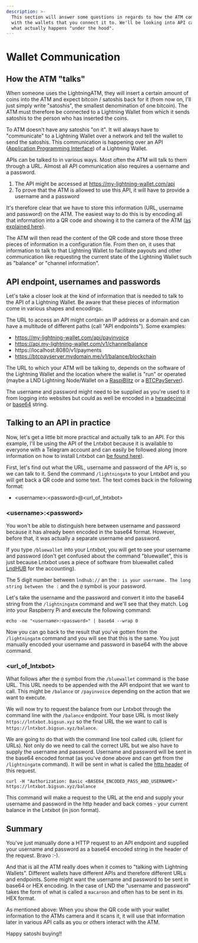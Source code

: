 ```yaml
---
description: >-
  This section will answer some questions in regards to how the ATM communicates
  with the wallets that you connect it to. We'll be looking into API calls and
  what actually happens "under the hood".
---
```


# Wallet Communication

## How the ATM "talks"

When someone uses the LightningATM, they will insert a certain amount of coins into the ATM and expect bitcoin / satoshis back for it (from now on, I'll just simply write "satoshis", the smallest denomination of one bitcoin). The ATM must therefore be connected to a Lightning Wallet from which it sends satoshis to the person who has inserted the coins.

To ATM doesn't have any satoshis "on it". It will always have to "communicate" to a Lightning Wallet over a network and tell the wallet to send the satoshis. This communication is happening over an API ([Application Programming Interface](https://www.freecodecamp.org/news/what-is-an-api-in-english-please-b880a3214a82/)) of a Lightning Wallet.

APIs can be talked to in various ways. Most often the ATM will talk to them through a URL. Almost all API communication also requires a username and a password.

1. The API might be accessed at https://my-lightning-wallet.com/api
2. To prove that the ATM is allowed to use this API, it will have to provide a username and a password

It's therefore clear that we have to store this information (URL, username and password) on the ATM. The easiest way to do this is by encoding all that information into a QR code and showing it to the camera of the ATM ([as explained here](https://docs.lightningatm.me/lightningatm-setup/wallet-setup/lnd_btcpay#connecting-to-the-atm)).

The ATM will then read the content of the QR code and store those three pieces of information in a configuration file. From then on, it uses that information to talk to that Lightning Wallet to facilitate payouts and other communication like requesting the current state of the Lightning Wallet such as "balance" or "channel information".

## API endpoint, usernames and passwords

Let's take a closer look at the kind of information that is needed to talk to the API of a Lightning Wallet. Be aware that these pieces of information come in various shapes and encodings.

The URL to access an API might contain an IP address or a domain and can have a multitude of different paths (call "API endpoints"). Some examples:

* https://my-lightning-wallet.com/api/payinvoice
* https://api.my-lightning-wallet.com/v1/channelbalance
* https://localhost:8080/v1/payments
* https://btcpayserver.mydomain.me/v1/balance/blockchain

The URL to which your ATM will be talking to, depends on the software of the Lightning Wallet and the location where the wallet is "run" or operated (maybe a LND Lightning Node/Wallet on a [RaspiBlitz](https://github.com/rootzoll/raspiblitz) or a [BTCPayServer](https://github.com/btcpayserver/btcpayserver-docker)).

The username and password might need to be supplied as you're used to it from logging into websites but could as well be encoded in a [hexadecimal](https://www.lifewire.com/what-is-hexadecimal-2625897) or [base64](https://base64.guru/learn/what-is-base64) string.

## Talking to an API in practice

Now, let's get a little bit more practical and actually talk to an API. For this example, I'll be using the API of the Lntxbot because it is available to everyone with a Telegram account and can easily be followed along (more information on how to install Lntxbot can [be found here](https://docs.lightningatm.me/lightningatm-setup/wallet-setup/lntxbot#installing-lntxbot)).

First, let's find out what the URL, username and password of the API is, so we can talk to it. Send the command `/lightningatm` to your Lntxbot and you will get back a QR code and some text. The text comes back in the following format:

* &lt;username&gt;:&lt;password&gt;@&lt;url_of_lntxbot&gt;

### &lt;username&gt;:&lt;password&gt;
You won't be able to distinguish here between username and password because it has already been encoded in the base64 format. However, before that, it was actually a separate username and password.

If you type `/bluewallet` into your Lntxbot, you will get to see your username and password (don't get confused about the command "bluewallet", this is just because Lntxbot uses a piece of software from bluewallet called [LndHUB](https://bluewallet.io/lndhub/) for the accounting).

The 5 digit number between `lndhub://` an the :` is your username. The long string between the :` and the `@` symbol is your password.

Let's take the username and the password and convert it into the base64 string from the `/lightningatm` command and we'll see that they match. Log into your Raspberry Pi and execute the following command:

```text
echo -ne "<username>:<password>" | base64 --wrap 0
```
Now you can go back to the result that you've gotten from the `/lightningatm` command and you will see that this is the same. You just manually encoded your username and password in base64 with the above command.

### &lt;url_of_lntxbot&gt;

What follows after the `@` symbol from the `/bluewallet` command is the base URL. This URL needs to be appended with the API endpoint that we want to call. This might be `/balance` or `/payinvoice` depending on the action that we want to execute.

We will now try to request the balance from our Lntxbot through the command line with the `/balance` endpoint. Your base URL is most likely `https://lntxbot.bigsun.xyz` so the final URL the we want to call is `https://lntxbot.bigsun.xyz/balance`.

We are going to do that with the command line tool called `cURL` (client for URLs). Not only do we need to call the correct URL but we also have to supply the username and password. Username and password will be sent in the base64 encoded format (as you've done above and can get from the `/lightningatm` command). It will be sent in what is called the [http header](https://www.geeksforgeeks.org/http-headers/) of this request.

```text
curl -H "Authorization: Basic <BASE64_ENCODED_PASS_AND_USERNAME>" https://lntxbot.bigsun.xyz/balance
```

This command will make a request to the URL at the end and supply your username and password in the http header and back comes - your current balance in the Lntxbot (in json format).


## Summary

You've just manually done a HTTP request to an API endpoint and supplied your username and password as a base64 encoded string in the header of the request. Bravo :-).

And that is all the ATM really does when it comes to "talking with Lightning Wallets". Different wallets have different APIs and therefore different URLs and endpoints. Some might want the username and password to be sent in base64 or HEX encoding. In the case of LND the "username and password" takes the form of what is called a `macaroon` and often has to be sent in its HEX format.

As mentioned above: When you show the QR code with your wallet information to the ATMs camera and it scans it, it will use that information later in various API calls as you or others interact with the ATM.

Happy satoshi buying!! 
